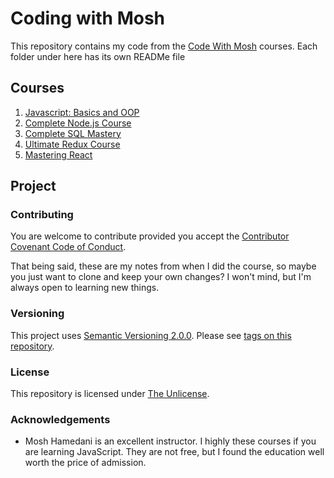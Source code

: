 # Coding with Mosh

This repository contains my code from the [Code With Mosh](https://codewithmosh.com) courses. Each folder under here has its own READMe file

## Courses

1. [Javascript: Basics and OOP](js/README.md)
2. [Complete Node.js Course](node/README.md)
3. [Complete SQL Mastery](sql/README.md)
4. [Ultimate Redux Course](redux/README.md)
5. [Mastering React](react/README.md)

## Project

### Contributing

You are welcome to contribute provided you accept the [Contributor Covenant Code of Conduct](CONTRIBUTING.md).

That being said, these are my notes from when I did the course, so maybe you just want to clone and keep your own changes? I won't mind, but I'm always open to learning new things.

### Versioning

This project uses [Semantic Versioning 2.0.0](http://semver.org/). Please see [tags on this repository](https://github.com/your/project/tags).

### License

This repository is licensed under [The Unlicense](LICENSE.md).

### Acknowledgements

- Mosh Hamedani is an excellent instructor. I highly these courses if you are learning JavaScript. They are not free, but I found the education well worth the price of admission.

